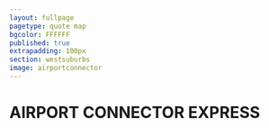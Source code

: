 ```yaml
---
layout: fullpage
pagetype: quote map
bgcolor: FFFFFF
published: true
extrapadding: 100px
section: westsuburbs
image: airportconnector
---
```


<div id="ace" class="mapstage"></div>

# AIRPORT CONNECTOR EXPRESS
